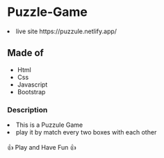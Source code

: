 # Puzzle-Game

<li>live site<//li> https://puzzule.netlify.app/

## Made of

* Html
* Css
* Javascript
* Bootstrap

### Description 

<li>This is a Puzzule Game<//li>
<li>play it by match every two boxes with each other<//li><br /><br />
👍 Play and Have Fun 👍


